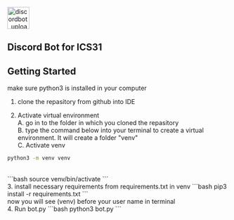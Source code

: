<br/>
<img width="50" alt="discordbot_upload" src="https://raw.githubusercontent.com/CodingDingDong/discord_ics31/main/discord.png"> 

## **Discord Bot for ICS31**

## Getting Started
make sure python3 is installed in your computer

1. clone the repasitory from github into IDE

2. Activate virtual environment
    <br>
    A. go in to the folder in which you cloned the repasitory
    <br>
    B. type the command below into your terminal to create a virtual environment. It will create a folder "venv"
    <br>
    C. Activate venv
    <br>
```bash
python3 -m venv venv
```
<br>
```bash
source venv/bin/activate
```
<br>
3. install necessary requirements from requirements.txt in venv
```bash
pip3 install -r requirements.txt
```
<br>
now you will see (venv) before your user name in terminal
<br>
4. Run bot.py
```bash
python3 bot.py
```
<br/>

